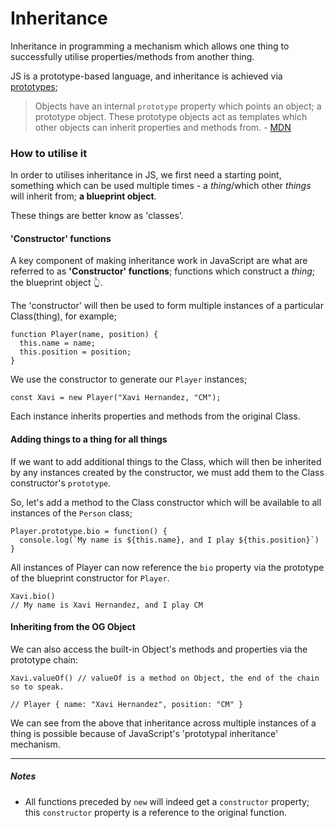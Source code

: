 # Inheritance

Inheritance in programming a mechanism which allows one thing to successfully utilise properties/methods from another thing.

JS is a prototype-based language, and inheritance is achieved via [prototypes](prototypes);

> Objects have an internal `prototype` property which points an object; a prototype object. These prototype objects act as templates which other objects can inherit properties and methods from. - [MDN](https://developer.mozilla.org/en-US/docs/Learn/JavaScript/Objects/Object_prototypes)

### How to utilise it

In order to utilises inheritance in JS, we first need a starting point, something which can be used multiple times - a _thing_/which other _things_ will inherit from; **a blueprint object**.

These things are better know as 'classes'.

#### 'Constructor' functions

A key component of making inheritance work in JavaScript are what are referred to as **'Constructor' functions**; functions which construct a _thing_; the blueprint object 👆.

The 'constructor' will then be used to form multiple instances of a particular Class(thing), for example;

```
function Player(name, position) {
  this.name = name;
  this.position = position;
}
```

We use the constructor to generate our `Player` instances;

```
const Xavi = new Player("Xavi Hernandez, "CM");
```

Each instance inherits properties and methods from the original Class.

#### Adding things to a thing for all things

If we want to add additional things to the Class, which will then be inherited by any instances created by the constructor, we must add them to the Class constructor's `prototype`.

So, let's add a method to the Class constructor which will be available to all instances of the `Person` class;

```
Player.prototype.bio = function() {
  console.log(`My name is ${this.name}, and I play ${this.position}`)
}
```

All instances of Player can now reference the `bio` property via the prototype of the blueprint constructor for `Player`.

```
Xavi.bio()
// My name is Xavi Hernandez, and I play CM
```

#### Inheriting from the OG Object

We can also access the built-in Object's methods and properties via the prototype chain:

```
Xavi.valueOf() // valueOf is a method on Object, the end of the chain so to speak.

// Player { name: "Xavi Hernandez", position: "CM" }
```

We can see from the above that inheritance across multiple instances of a thing is possible because of JavaScript's 'prototypal inheritance' mechanism.

---

##### Notes

- All functions preceded by `new` will indeed get a `constructor` property; this `constructor` property is a reference to the original function.
